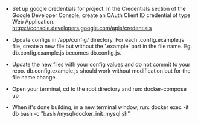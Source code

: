 - Set up google credentials for project. In the Credentials section of the Google Developer Console, create an OAuth Client ID credential of type Web Application. 
https://console.developers.google.com/apis/credentials

- Update configs in /app/config/ directory. For each .config.example.js file, create a new file but without the '.example' part in the file name. Eg. db.config.example.js becomes db.config.js. 

- Update the new files with your config values and do not commit to your repo. db.config.example.js should work without modification but for the file name change.

- Open your terminal, cd to the root directory and run:
docker-compose up

- When it's done building, in a new terminal window, run:
docker exec -it db bash -c "bash /mysql/docker_init_mysql.sh"



